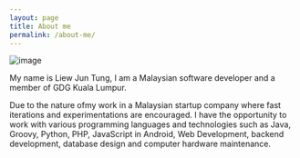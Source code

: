 ```yaml
---
layout: page
title: About me
permalink: /about-me/
---
```


![image]({{site.url}}/img/profile.jpg)

My name is Liew Jun Tung, I am a Malaysian software developer and a member of GDG Kuala Lumpur. 

Due to the nature ofmy work in a Malaysian startup company where fast iterations and experimentations are encouraged. I have the opportunity to work with various programming languages and technologies such as Java, Groovy, Python, PHP, JavaScript in Android, Web Development, backend development, database design and computer hardware maintenance. 
